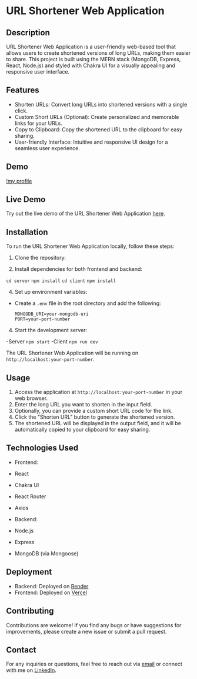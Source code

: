 
# URL Shortener Web Application

## Description
URL Shortener Web Application is a user-friendly web-based tool that allows users to create shortened versions of long URLs, making them easier to share. This project is built using the MERN stack (MongoDB, Express, React, Node.js) and styled with Chakra UI for a visually appealing and responsive user interface.

## Features
- Shorten URLs: Convert long URLs into shortened versions with a single click.
- Custom Short URLs (Optional): Create personalized and memorable links for your URLs.
- Copy to Clipboard: Copy the shortened URL to the clipboard for easy sharing.
- User-friendly Interface: Intuitive and responsive UI design for a seamless user experience.

## Demo
[!my profile](https://shorturlharitha.vercel.app/)


## Live Demo
Try out the live demo of the URL Shortener Web Application [here](https://lightlink.vercel.app).

## Installation
To run the URL Shortener Web Application locally, follow these steps:

1. Clone the repository:

2. Install dependencies for both frontend and backend:
   
```cd server```
```npm install```
```cd client```
```npm install```

4. Set up environment variables:
- Create a `.env` file in the root directory and add the following:
  ```
  MONGODB_URI=your-mongodb-uri
  PORT=your-port-number
  ```

4. Start the development server:

  -Server ```npm start```
  -Client ```npm run dev```

The URL Shortener Web Application will be running on `http://localhost:your-port-number`.

## Usage
1. Access the application at `http://localhost:your-port-number` in your web browser.
2. Enter the long URL you want to shorten in the input field.
3. Optionally, you can provide a custom short URL code for the link.
4. Click the "Shorten URL" button to generate the shortened version.
5. The shortened URL will be displayed in the output field, and it will be automatically copied to your clipboard for easy sharing.

## Technologies Used
- Frontend:
- React
- Chakra UI
- React Router
- Axios

- Backend:
- Node.js
- Express
- MongoDB (via Mongoose)

## Deployment
- Backend: Deployed on [Render](https://render.com)
- Frontend: Deployed on [Vercel](https://vercel.com)

## Contributing
Contributions are welcome! If you find any bugs or have suggestions for improvements, please create a new issue or submit a pull request.

## Contact
For any inquiries or questions, feel free to reach out via [email](mailto:akshaysinghr98@gmail.com) or connect with me on [LinkedIn](https://www.linkedin.com/in/akshay-kumar046203/).
